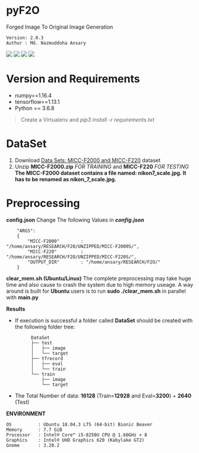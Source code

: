 # pyF2O
Forged Image To Original Image Generation

    Version: 2.0.3    
    Author : Md. Nazmuddoha Ansary    
                  
![](/F2O/info/src_img/python.ico?raw=true )
![](/F2O/info/src_img/tensorflow.ico?raw=true)
![](/F2O/info/src_img/keras.ico?raw=true)
![](/F2O/info/src_img/col.ico?raw=true)

# Version and Requirements
* numpy==1.16.4  
* tensorflow==1.13.1        
* Python == 3.6.8
> Create a Virtualenv and *pip3 install -r requirements.txt*

#  DataSet
1. Download [Data Sets: MICC-F2000 and MICC-F220](http://lci.micc.unifi.it/labd/2015/01/copy-move-forgery-detection-and-localization/) dataset    
2. Unzip **MICC-F2000.zip** *FOR TRAINING* and **MICC-F220** *FOR TESTING*   
        **The MICC-F2000 dataset contains a file named: nikon7_scale.jpg. It has to be renamed as nikon_7_scale.jpg.**         

#  Preprocessing
**config.json**
 Change The following Values in ***config.json*** 

        "ARGS":
        {
            "MICC-F2000"        : "/home/ansary/RESEARCH/F2O/UNZIPPED/MICC-F2000S/",
            "MICC-F220"         : "/home/ansary/RESEARCH/F2O/UNZIPPED/MICC-F220S/",
            "OUTPUT_DIR"        : "/home/ansary/RESEARCH/F2O/"
        }

**clear_mem.sh (Ubuntu/Linux)**
The complete preprocessing may take huge time and also cause to crash the system due to high memory useage. A way around is built for **Ubuntu** users is to run **sudo ./clear_mem.sh** in parallel with **main.py**

**Results**
* If execution is successful a folder called **DataSet** should be created with the following folder tree:

            DataSet  
            ├── test
            │   ├── image
            │   └── target
            ├── tfrecord
            │   ├── eval
            │   └── train
            └── train
                ├── image
                └── target


* The Total Number of data: **16128** (Train=**12928** and Eval=**3200**) + **2640** (Test) 

**ENVIRONMENT**  

    OS          : Ubuntu 18.04.3 LTS (64-bit) Bionic Beaver        
    Memory      : 7.7 GiB  
    Processor   : Intel® Core™ i5-8250U CPU @ 1.60GHz × 8    
    Graphics    : Intel® UHD Graphics 620 (Kabylake GT2)  
    Gnome       : 3.28.2  





